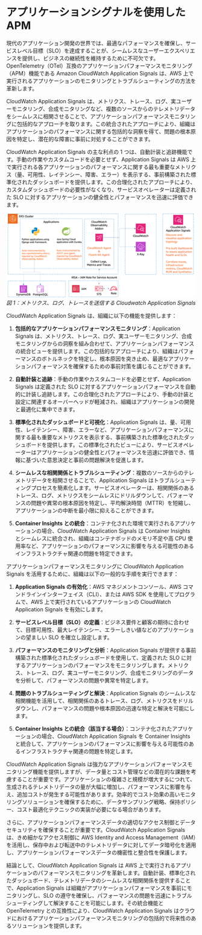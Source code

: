 # アプリケーションシグナルを使用した APM

現代のアプリケーション開発の世界では、最適なパフォーマンスを確保し、サービスレベル目標（SLO）を達成することが、シームレスなユーザーエクスペリエンスを提供し、ビジネスの継続性を維持するために不可欠です。OpenTelemetry（OTel）互換のアプリケーションパフォーマンスモニタリング（APM）機能である Amazon CloudWatch Application Signals は、AWS 上で実行されるアプリケーションのモニタリングとトラブルシューティングの方法を革新します。

CloudWatch Application Signals は、メトリクス、トレース、ログ、実ユーザーモニタリング、合成モニタリングなど、複数のソースからのテレメトリデータをシームレスに相関させることで、アプリケーションパフォーマンスモニタリングに包括的なアプローチを取ります。この統合されたアプローチにより、組織はアプリケーションのパフォーマンスに関する包括的な洞察を得て、問題の根本原因を特定し、潜在的な障害に事前に対処することができます。

CloudWatch Application Signals の主な利点の 1 つは、自動計装と追跡機能です。手動の作業やカスタムコードを必要とせず、Application Signals は AWS 上で実行される各アプリケーションのパフォーマンスに関する最も重要なメトリクス（量、可用性、レイテンシー、障害、エラー）を表示する、事前構築された標準化されたダッシュボードを提供します。この合理化されたアプローチにより、カスタムダッシュボードの必要性がなくなり、サービスオペレーターは定義された SLO に対するアプリケーションの健全性とパフォーマンスを迅速に評価できます。

![APM](./images/apm.png)
*図 1：メトリクス、ログ、トレースを送信する Cloudwatch Application Signals*

CloudWatch Application Signals は、組織に以下の機能を提供します：

1. **包括的なアプリケーションパフォーマンスモニタリング**：Application Signals は、メトリクス、トレース、ログ、実ユーザーモニタリング、合成モニタリングからの洞察を組み合わせて、アプリケーションパフォーマンスの統合ビューを提供します。この包括的なアプローチにより、組織はパフォーマンスのボトルネックを特定し、根本原因を突き止め、最適なアプリケーションパフォーマンスを確保するための事前対策を講じることができます。

2. **自動計装と追跡**：手動の作業やカスタムコードを必要とせず、Application Signals は定義された SLO に対するアプリケーションパフォーマンスを自動的に計装し追跡します。この合理化されたアプローチにより、手動の計装と設定に関連するオーバーヘッドが軽減され、組織はアプリケーションの開発と最適化に集中できます。

3. **標準化されたダッシュボードと可視化**：Application Signals は、量、可用性、レイテンシー、障害、エラーなど、アプリケーションパフォーマンスに関する最も重要なメトリクスを表示する、事前構築された標準化されたダッシュボードを提供します。この標準化されたビューにより、サービスオペレーターはアプリケーションの健全性とパフォーマンスを迅速に評価でき、情報に基づいた意思決定と事前の問題解決を促進します。

4. **シームレスな相関関係とトラブルシューティング**：複数のソースからのテレメトリデータを相関させることで、Application Signals はトラブルシューティングプロセスを簡素化します。サービスオペレーターは、相関関係のあるトレース、ログ、メトリクスをシームレスにドリルダウンして、パフォーマンスの問題や異常の根本原因を特定し、平均解決時間（MTTR）を短縮し、アプリケーションの中断を最小限に抑えることができます。

5. **Container Insights との統合**：コンテナ化された環境で実行されるアプリケーションの場合、CloudWatch Application Signals は Container Insights とシームレスに統合され、組織はコンテナポッドのメモリ不足や高 CPU 使用率など、アプリケーションのパフォーマンスに影響を与える可能性のあるインフラストラクチャ関連の問題を特定できます。

アプリケーションパフォーマンスモニタリングに CloudWatch Application Signals を活用するために、組織は以下の一般的な手順を実行できます：

1. **Application Signals の有効化**：AWS マネジメントコンソール、AWS コマンドラインインターフェイス（CLI）、または AWS SDK を使用してプログラムで、AWS 上で実行されているアプリケーションの CloudWatch Application Signals を有効にします。

2. **サービスレベル目標（SLO）の定義**：ビジネス要件と顧客の期待に合わせて、目標可用性、最大レイテンシー、エラーしきい値などのアプリケーションの望ましい SLO を確立し設定します。

3. **パフォーマンスのモニタリングと分析**：Application Signals が提供する事前構築された標準化されたダッシュボードを使用して、定義された SLO に対するアプリケーションのパフォーマンスをモニタリングします。メトリクス、トレース、ログ、実ユーザーモニタリング、合成モニタリングのデータを分析して、パフォーマンスの問題や異常を特定します。

4. **問題のトラブルシューティングと解決**：Application Signals のシームレスな相関機能を活用して、相関関係のあるトレース、ログ、メトリクスをドリルダウンし、パフォーマンスの問題や根本原因の迅速な特定と解決を可能にします。

5. **Container Insights との統合（該当する場合）**：コンテナ化されたアプリケーションの場合、CloudWatch Application Signals を Container Insights と統合して、アプリケーションのパフォーマンスに影響を与える可能性のあるインフラストラクチャ関連の問題を特定します。

CloudWatch Application Signals は強力なアプリケーションパフォーマンスモニタリング機能を提供しますが、データ量とコスト管理などの潜在的な課題を考慮することが重要です。アプリケーションの複雑さと規模が増大するにつれて、生成されるテレメトリデータの量が大幅に増加し、パフォーマンスに影響を与え、追加コストが発生する可能性があります。効率的でコスト効果の高いモニタリングソリューションを確保するために、データサンプリング戦略、保持ポリシー、コスト最適化テクニックの実装が必要になる場合があります。

さらに、アプリケーションパフォーマンスデータの適切なアクセス制御とデータセキュリティを確保することが重要です。CloudWatch Application Signals は、きめ細かなアクセス制御に AWS Identity and Access Management（IAM）を活用し、保存中および転送中のテレメトリデータに対してデータ暗号化を適用し、アプリケーションパフォーマンスデータの機密性と整合性を保護します。

結論として、CloudWatch Application Signals は AWS 上で実行されるアプリケーションのパフォーマンスモニタリングを革新します。自動計装、標準化されたダッシュボード、テレメトリデータのシームレスな相関関係を提供することで、Application Signals は組織がアプリケーションパフォーマンスを事前にモニタリングし、SLO の遵守を確保し、パフォーマンスの問題を迅速にトラブルシューティングして解決することを可能にします。その統合機能と OpenTelemetry との互換性により、CloudWatch Application Signals はクラウドにおけるアプリケーションパフォーマンスモニタリングの包括的で将来性のあるソリューションを提供します。
